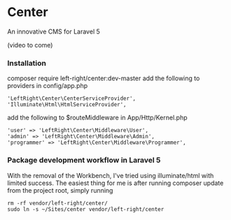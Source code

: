 # Center
An innovative CMS for Laravel 5

(video to come)

### Installation
composer require left-right/center:dev-master
add the following to providers in config/app.php
```
'LeftRight\Center\CenterServiceProvider',
'Illuminate\Html\HtmlServiceProvider',
```
add the following to $routeMiddleware in App/Http/Kernel.php
```
'user' => 'LeftRight\Center\Middleware\User',
'admin' => 'LeftRight\Center\Middleware\Admin',
'programmer' => 'LeftRight\Center\Middleware\Programmer',
```

### Package development workflow in Laravel 5
With the removal of the Workbench, I've tried using illuminate/html with limited success. The easiest
thing for me is after running composer update from the project root, simply running
```
rm -rf vendor/left-right/center/
sudo ln -s ~/Sites/center vendor/left-right/center
```
